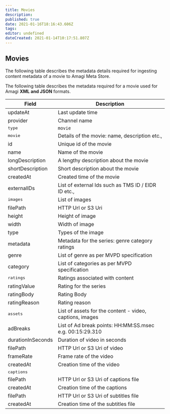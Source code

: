 ```yaml
---
title: Movies
description: 
published: true
date: 2021-01-16T18:16:43.606Z
tags: 
editor: undefined
dateCreated: 2021-01-14T10:17:51.807Z
---
```


## Movies
The following table describes the metadata details required for ingesting content metadata of a movie to Amagi Meta Store. 

The following table describes the metadata required for a movie used for Amagi **XML and JSON** formats.

Field|Description
---|---
updateAt|Last update time
provider|Channel name|
<kbd>type</kbd>|`movie`
<kbd>movie</kbd>|Details of the movie: name, description etc.,
id|Unique id of the movie
name|Name of the movie
longDescription|A lengthy description about the movie
shortDescription|Short description about the movie
createdAt|Created time of the movie
externalIDs|List of external Ids such as TMS ID / EIDR ID etc.,
<kbd>images</kbd>|List of images
filePath|HTTP Url or S3 Uri|HTTP Url : https:// S3 Uri: s3://channel-bucket/object-key
height|Height of image|
width|Width of image|
type|Types of the image
metadata|Metadata for the series: genre category ratings
genre|List of genre as per MVPD specification
category|List of categories as per MVPD specification
<kbd>ratings</kbd>|Ratings associated with content
ratingValue|Rating for the series
ratingBody|Rating Body
ratingReason|Rating reason
<kbd>assets</kbd>|List of assets for the content - video, captions, images
adBreaks|List of Ad break points: HH:MM:SS.msec e.g. 00:15:29.310
durationInSeconds|Duration of video in seconds
filePath|HTTP Url or S3 Uri of video
frameRate|Frame rate of the video
createdAt|Creation time of the video
<kbd>captions</kbd>||
filePath|HTTP Url or S3 Uri of captions file
createdAt|Creation time of the captions
filePath|HTTP Url or S3 Uri of subtitles file
createdAt|Creation time of the subtitles file
